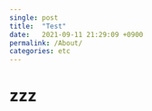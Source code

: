 ```yaml
---
single: post
title:  "Test"
date:   2021-09-11 21:29:09 +0900
permalink: /About/
categories: etc
---
```


# zzz